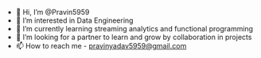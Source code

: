 - 👋 Hi, I’m @Pravin5959
- 👀 I’m interested in Data Engineering
- 🌱 I’m currently learning streaming analytics and functional programming
- 💞️ I’m looking for a partner to learn and grow by collaboration in projects
- 📫 How to reach me - pravinyadav5959@gmail.com

<!---
Pravin5959/Pravin5959 is a ✨ special ✨ repository because its `README.md` (this file) appears on your GitHub profile.
You can click the Preview link to take a look at your changes.
--->
